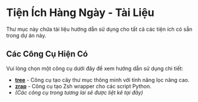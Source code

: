 # Tiện Ích Hàng Ngày - Tài Liệu

Thư mục này chứa tài liệu hướng dẫn sử dụng cho tất cả các tiện ích có sẵn trong dự án này.

## Các Công Cụ Hiện Có

Vui lòng chọn một công cụ dưới đây để xem hướng dẫn sử dụng chi tiết:

* [**tree**](./tools/tree.md) - Công cụ tạo cây thư mục thông minh với tính năng lọc nâng cao.
* [**zrap**](./tools/zrap.md) - Công cụ tạo Zsh wrapper cho các script Python.
* *(Các công cụ trong tương lai sẽ được liệt kê tại đây)*
